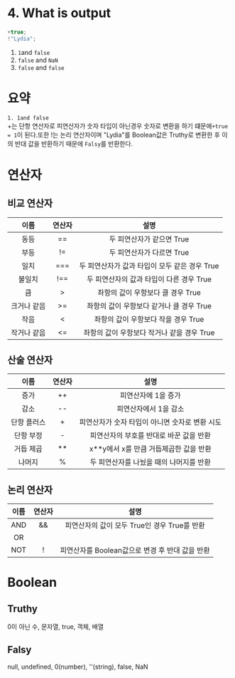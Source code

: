 # 4. What is output

```javascript
+true;
!"Lydia";
```

1. <code>1</code>and <code>false</code>
2. <code>false</code> and <code>NaN</code>
3. <code>false</code> and <code>false</code>

# 요약
<code>1. 1and false</code><br>
+는 단항 연산자로 피연산자가 숫자 타입이 아닌경우 숫자로 변환을 하기 떄문에<code>+true = 1</code>이 된다.또한
!는 논리 연산자이며 "Lydia"를 Boolean값은 Truthy로 변환한 후 이의 반대 값을 반환하기 때문에 <code>Falsy</code>를 반환한다.

# 연산자

## 비교 연산자

|이름|연산자|설명|
|:---:|:---:|:---:|
|동등|==|두 피연산자가 같으면 True|
|부등|!=|두 피연산자가 다르면 True|
|일치|===|두 피연산자가 값과 타입이 모두 같은 경우 True|
|불일치|!==|두 피연산자의 값과 타입이 다른 경우 True|
|큼|>|좌항의 값이 우항보다 클 경우 True|
|크거나 같음|>=| 좌항의 값이 우항보다 같거나 클 경우 True|
|작음|<| 좌항의 값이 우항보다 작을 경우 True|
|작거나 같음|<=| 좌항의 값이 우항보다 작거나 같을 경우 True|

## 산술 연산자

|이름|연산자|설명|
|:---:|:---:|:---:|
|증가|++|피연산자에 1을 증가|
|감소|--|피연산자에서 1을 감소|
|단항 플러스|+|피연산자가 숫자 타입이 아니면 숫자로 변환 시도|
|단항 부정|-|피연산자의 부호를 반대로 바꾼 값을 반환|
|거듭 제곱|**|x**y에서 x를 만큼 거듭제곱한 값을 반환|
|나머지|%|두 피연산자를 나눴을 때의 나머지를 반환|

## 논리 연산자

|이름|연산자|설명|
|:---:|:---:|:---:|
|AND|&&|피연산자의 값이 모두 True인 경우 True를 반환|
|OR| || |피연산자의 값이 하나라도 True인 경우 True를 반환|
|NOT| ! |피연산자를 Boolean값으로 변경 후 반대 값을 반환|

# Boolean

## Truthy

0이 아닌 수, 문자열, true, 객체, 배열

## Falsy

null, undefined, 0(number), ''(string), false, NaN
